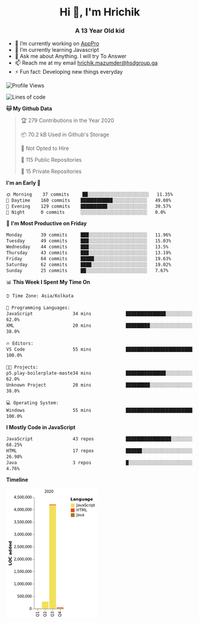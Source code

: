 <h1 align="center">Hi 👋, I'm Hrichik</h1>
<h3 align="center">A 13 Year Old kid</h3>


- 🔭 I’m currently working on [AppPro](https://apppro.in)
- 🌱 I’m currently learning Javascript
- 💬 Ask me about Anything. I will try To Answer
- 📫 Reach me at my email hrichik.mazumder@hsdgroup.ga
- ⚡ Fun fact: Developing new things everyday

<!--START_SECTION:waka-->
![Profile Views](http://img.shields.io/badge/Profile%20Views-11-blue)

![Lines of code](https://img.shields.io/badge/From%20Hello%20World%20I%27ve%20Written-2.9%20million%20lines%20of%20code-blue)

**🐱 My Github Data** 

> 🏆 279 Contributions in the Year 2020
 > 
> 📦 70.2 kB Used in Github's Storage 
 > 
> 🚫 Not Opted to Hire
 > 
> 📜 115 Public Repositories
 > 
> 🔑 15 Private Repositories 

**I'm an Early 🐤** 

```text
🌞 Morning    37 commits     ██░░░░░░░░░░░░░░░░░░░░░░░   11.35% 
🌆 Daytime    160 commits    ████████████░░░░░░░░░░░░░   49.08% 
🌃 Evening    129 commits    ██████████░░░░░░░░░░░░░░░   39.57% 
🌙 Night      0 commits      ░░░░░░░░░░░░░░░░░░░░░░░░░   0.0%

```
📅 **I'm Most Productive on Friday** 

```text
Monday       39 commits     ███░░░░░░░░░░░░░░░░░░░░░░   11.96% 
Tuesday      49 commits     ███░░░░░░░░░░░░░░░░░░░░░░   15.03% 
Wednesday    44 commits     ███░░░░░░░░░░░░░░░░░░░░░░   13.5% 
Thursday     43 commits     ███░░░░░░░░░░░░░░░░░░░░░░   13.19% 
Friday       64 commits     █████░░░░░░░░░░░░░░░░░░░░   19.63% 
Saturday     62 commits     ████░░░░░░░░░░░░░░░░░░░░░   19.02% 
Sunday       25 commits     ██░░░░░░░░░░░░░░░░░░░░░░░   7.67%

```


📊 **This Week I Spent My Time On** 

```text
⌚︎ Time Zone: Asia/Kolkata

💬 Programming Languages: 
JavaScript               34 mins             ███████████████░░░░░░░░░░   62.0% 
XML                      20 mins             █████████░░░░░░░░░░░░░░░░   38.0%

🔥 Editors: 
VS Code                  55 mins             █████████████████████████   100.0%

🐱‍💻 Projects: 
p5.play-boilerplate-maste34 mins             ███████████████░░░░░░░░░░   62.0% 
Unknown Project          20 mins             █████████░░░░░░░░░░░░░░░░   38.0%

💻 Operating System: 
Windows                  55 mins             █████████████████████████   100.0%

```

**I Mostly Code in JavaScript** 

```text
JavaScript               43 repos            █████████████████░░░░░░░░   68.25% 
HTML                     17 repos            ██████░░░░░░░░░░░░░░░░░░░   26.98% 
Java                     3 repos             █░░░░░░░░░░░░░░░░░░░░░░░░   4.76%

```


**Timeline**

![Chart not found](https://github.com/hrichiksite/hrichiksite/blob/master/charts/bar_graph.png) 


<!--END_SECTION:waka-->
